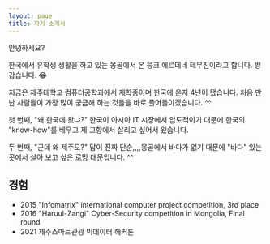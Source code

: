 ```yaml
---
layout: page
title: 자기 소개서
---
```


안녕하세요?  

한국에서 유학생 생활을 하고 있는 몽골에서 온 뭉크 에르데네 테무진이라고 합니다. 방갑습니다. :joy:

지금은 제주대학교 컴퓨터공학과에서 재학중이며 한국에 온지 4년이 됐습니다. 처음 만난 사람들이 가장 많이 궁금해 하는 것들을 
바로 풀어들이겠습니다. ^^ 

첫 번째, "왜 한국에 왔냐?" 한국이 아시아 IT 시장에서 압도적이기 대문에 한국의 "know-how"를 베우고 제 고향에서 
살리고 싶어서 왔습니다. 

두 번째, "근데 왜 제주도?" 답이 진짜 단순,,,,몽골에서 바다가 없기 때문에 "바다" 있는 곳에서 
살아 보고 싶은 로망 대문입니다. ^^

## 경험 

* 2015 "Infomatrix" international computer project competition, 3rd place 
* 2016 "Haruul-Zangi" Cyber-Security competition in Mongolia, Final round  
* 2021 제주스마트관광 빅데이터 해커톤